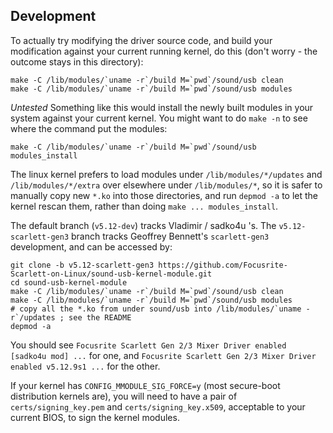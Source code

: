 ## Development

To actually try modifying the driver source code, and build your modification against your current running kernel, do this (don't worry - the outcome stays
in this directory):

```
make -C /lib/modules/`uname -r`/build M=`pwd`/sound/usb clean
make -C /lib/modules/`uname -r`/build M=`pwd`/sound/usb modules
```

*Untested* Something like this would install the newly built modules in your system against your current kernel.
You might want to do `make -n` to see where the command put the modules:

```
make -C /lib/modules/`uname -r`/build M=`pwd`/sound/usb modules_install
```

The linux kernel prefers to load modules under `/lib/modules/*/updates` and `/lib/modules/*/extra` over elsewhere under `/lib/modules/*`,
so it is safer to manually copy new `*.ko` into those
directories, and run `depmod -a` to let the kernel rescan them, rather than doing `make ... modules_install`.

The default branch (`v5.12-dev`) tracks Vladimir / sadko4u 's. The `v5.12-scarlett-gen3` branch tracks Geoffrey
Bennett's `scarlett-gen3` development, and can be accessed by:

```
git clone -b v5.12-scarlett-gen3 https://github.com/Focusrite-Scarlett-on-Linux/sound-usb-kernel-module.git
cd sound-usb-kernel-module
make -C /lib/modules/`uname -r`/build M=`pwd`/sound/usb clean
make -C /lib/modules/`uname -r`/build M=`pwd`/sound/usb modules
# copy all the *.ko from under sound/usb into /lib/modules/`uname -r`/updates ; see the README
depmod -a
```

You should see `Focusrite Scarlett Gen 2/3 Mixer Driver enabled [sadko4u mod] ...` for one,
and `Focusrite Scarlett Gen 2/3 Mixer Driver enabled v5.12.9s1 ...`
for the other.

If your kernel has `CONFIG_MMODULE_SIG_FORCE=y` (most secure-boot distribution kernels are), you will need to have a pair of `certs/signing_key.pem`
and `certs/signing_key.x509`, acceptable to your current BIOS, to sign the kernel modules.

